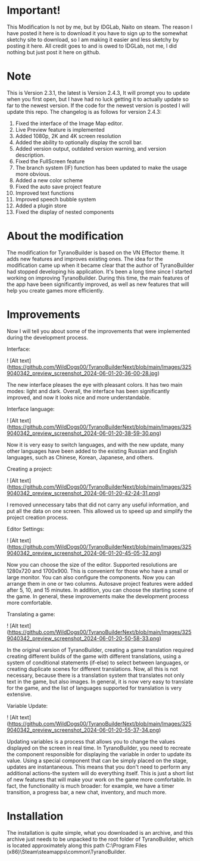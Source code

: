 # Important!
This Modification Is not by me, but by IDGLab, Naito on steam.
The reason I have posted it here is to download it you have to sign up to the somewhat sketchy site to download, so I am making it easier and less sketchy by posting it here. All credit goes to and is owed to IDGLab, not me, I did nothing but just post it here on github.

# Note
This is Version 2.3.1, the latest is Version 2.4.3, It will prompt you to update when you first open, but I have had no luck getting it to actually update so far to the newest version. If the code for the newest version is posted I will update this repo. The changelog is as follows for version 2.4.3:
1. Fixed the interface of the Image Map editor. 
2. Live Preview feature is implemented 
3. Added 1080p, 2K and 4K screen resolution 
4. Added the ability to optionally display the scroll bar. 
5. Added version output, outdated version warning, and version description. 
6. Fixed the FullScreen feature 
7. The branch system (IF) function has been updated to make the usage more obvious.  
8. Added a new color scheme 
9. Fixed the auto save project feature
10. Improved text functions 
11. Improved speech bubble system 
12. Added a plugin store 
13. Fixed the display of nested components

# About the modification
The modification for TyranoBuilder is based on the VN Effector theme. It adds new features and improves existing ones.
The idea for the modification came up when it became clear that the author of TyranoBuilder had stopped developing his application.
It's been a long time since I started working on improving TyranoBuilder. During this time, the main features of the app have been significantly improved, as well as new features that will help you create games more efficiently.

# Improvements
Now I will tell you about some of the improvements that were implemented during the development process.

Interface:

! [Alt text] (https://github.com/WildDogs00/TyranoBuilderNext/blob/main/Images/3259040342_preview_screenshot_2024-06-01-20-36-00-28.jpg)

The new interface pleases the eye with pleasant colors. It has two main modes: light and dark.
Overall, the interface has been significantly improved, and now it looks nice and more understandable.

Interface language:

! [Alt text] (https://github.com/WildDogs00/TyranoBuilderNext/blob/main/Images/3259040342_preview_screenshot_2024-06-01-20-38-59-30.png)

Now it is very easy to switch languages, and with the new update, many other languages have been added to the existing Russian and English languages, such as Chinese, Korean, Japanese, and others.

Creating a project:

! [Alt text] (https://github.com/WildDogs00/TyranoBuilderNext/blob/main/Images/3259040342_preview_screenshot_2024-06-01-20-42-24-31.png)

I removed unnecessary tabs that did not carry any useful information, and put all the data on one screen. This allowed us to speed up and simplify the project creation process.

Editor Settings:

! [Alt text] (https://github.com/WildDogs00/TyranoBuilderNext/blob/main/Images/3259040342_preview_screenshot_2024-06-01-20-45-05-32.png)

Now you can choose the size of the editor. Supported resolutions are 1280x720 and 1700x900. This is convenient for those who have a small or large monitor.
You can also configure the components. Now you can arrange them in one or two columns.
Autosave project features were added after 5, 10, and 15 minutes. In addition, you can choose the starting scene of the game.
In general, these improvements make the development process more comfortable.

Translating a game:

! [Alt text] (https://github.com/WildDogs00/TyranoBuilderNext/blob/main/Images/3259040342_preview_screenshot_2024-06-01-20-50-58-33.png)

In the original version of TyranoBuilder, creating a game translation required creating different builds of the game with different translations, using a system of conditional statements (if-else) to select between languages, or creating duplicate scenes for different translations. 
Now, all this is not necessary, because there is a translation system that translates not only text in the game, but also images. In general, it is now very easy to translate for the game, and the list of languages supported for translation is very extensive.

Variable Update:

! [Alt text] (https://github.com/WildDogs00/TyranoBuilderNext/blob/main/Images/3259040342_preview_screenshot_2024-06-01-20-55-37-34.png)

Updating variables is a process that allows you to change the values displayed on the screen in real time. In TyranoBuilder, you need to recreate the component responsible for displaying the variable in order to update its value. 
Using a special component that can be simply placed on the stage, updates are instantaneous. This means that you don't need to perform any additional actions-the system will do everything itself.
This is just a short list of new features that will make your work on the game more comfortable. In fact, the functionality is much broader: for example, we have a timer transition, a progress bar, a new chat, inventory, and much more.

# Installation
The installation is quite simple, what you downloaded is an archive, and this archive just needs to be unpacked to the root folder of TyranoBuilder, which is located approximately along this path C:\Program Files (x86)\Steam\steamapps\common\TyranoBuilder.
